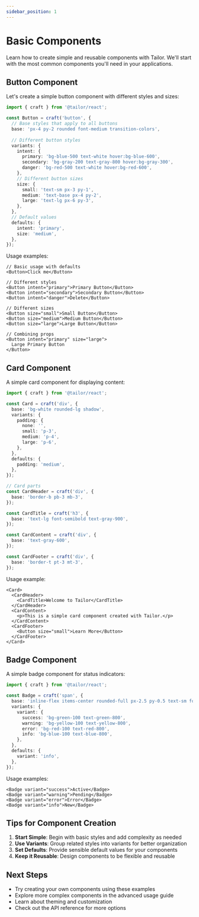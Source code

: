 ```yaml
---
sidebar_position: 1
---
```


# Basic Components

Learn how to create simple and reusable components with Tailor. We'll start with the most common components you'll need in your applications.

## Button Component

Let's create a simple button component with different styles and sizes:

```typescript
import { craft } from '@tailor/react';

const Button = craft('button', {
  // Base styles that apply to all buttons
  base: 'px-4 py-2 rounded font-medium transition-colors',
  
  // Different button styles
  variants: {
    intent: {
      primary: 'bg-blue-500 text-white hover:bg-blue-600',
      secondary: 'bg-gray-200 text-gray-800 hover:bg-gray-300',
      danger: 'bg-red-500 text-white hover:bg-red-600',
    },
    // Different button sizes
    size: {
      small: 'text-sm px-3 py-1',
      medium: 'text-base px-4 py-2',
      large: 'text-lg px-6 py-3',
    },
  },
  // Default values
  defaults: {
    intent: 'primary',
    size: 'medium',
  },
});
```

Usage examples:

```tsx
// Basic usage with defaults
<Button>Click me</Button>

// Different styles
<Button intent="primary">Primary Button</Button>
<Button intent="secondary">Secondary Button</Button>
<Button intent="danger">Delete</Button>

// Different sizes
<Button size="small">Small Button</Button>
<Button size="medium">Medium Button</Button>
<Button size="large">Large Button</Button>

// Combining props
<Button intent="primary" size="large">
  Large Primary Button
</Button>
```

## Card Component

A simple card component for displaying content:

```typescript
import { craft } from '@tailor/react';

const Card = craft('div', {
  base: 'bg-white rounded-lg shadow',
  variants: {
    padding: {
      none: '',
      small: 'p-3',
      medium: 'p-4',
      large: 'p-6',
    },
  },
  defaults: {
    padding: 'medium',
  },
});

// Card parts
const CardHeader = craft('div', {
  base: 'border-b pb-3 mb-3',
});

const CardTitle = craft('h3', {
  base: 'text-lg font-semibold text-gray-900',
});

const CardContent = craft('div', {
  base: 'text-gray-600',
});

const CardFooter = craft('div', {
  base: 'border-t pt-3 mt-3',
});
```

Usage example:

```tsx
<Card>
  <CardHeader>
    <CardTitle>Welcome to Tailor</CardTitle>
  </CardHeader>
  <CardContent>
    <p>This is a simple card component created with Tailor.</p>
  </CardContent>
  <CardFooter>
    <Button size="small">Learn More</Button>
  </CardFooter>
</Card>
```

## Badge Component

A simple badge component for status indicators:

```typescript
import { craft } from '@tailor/react';

const Badge = craft('span', {
  base: 'inline-flex items-center rounded-full px-2.5 py-0.5 text-sm font-medium',
  variants: {
    variant: {
      success: 'bg-green-100 text-green-800',
      warning: 'bg-yellow-100 text-yellow-800',
      error: 'bg-red-100 text-red-800',
      info: 'bg-blue-100 text-blue-800',
    },
  },
  defaults: {
    variant: 'info',
  },
});
```

Usage examples:

```tsx
<Badge variant="success">Active</Badge>
<Badge variant="warning">Pending</Badge>
<Badge variant="error">Error</Badge>
<Badge variant="info">New</Badge>
```

## Tips for Component Creation

1. **Start Simple**: Begin with basic styles and add complexity as needed
2. **Use Variants**: Group related styles into variants for better organization
3. **Set Defaults**: Provide sensible default values for your components
4. **Keep it Reusable**: Design components to be flexible and reusable

## Next Steps

- Try creating your own components using these examples
- Explore more complex components in the advanced usage guide
- Learn about theming and customization
- Check out the API reference for more options 